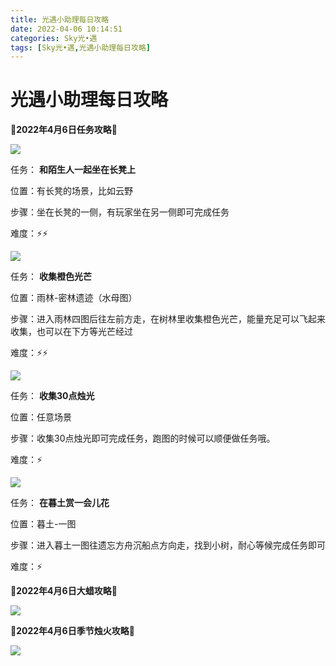 ```yaml
---
title: 光遇小助理每日攻略
date: 2022-04-06 10:14:51
categories: Sky光•遇
tags: [Sky光•遇,光遇小助理每日攻略]
---
```

# 光遇小助理每日攻略
**🌊2022年4月6日任务攻略🌊**

![](https://ok.166.net/reunionpub/ds/kol/20220406/001016-80duo6qbyw.png)

任务： **和陌生人一起坐在长凳上**

位置：有长凳的场景，比如云野

步骤：坐在长凳的一侧，有玩家坐在另一侧即可完成任务

难度：⚡⚡

![](https://ok.166.net/reunionpub/ds/kol/20220406/001048-cuypkn9lzr.png)

任务： **收集橙色光芒**

位置：雨林-密林遗迹（水母图）

步骤：进入雨林四图后往左前方走，在树林里收集橙色光芒，能量充足可以飞起来收集，也可以在下方等光芒经过

难度：⚡⚡

![](https://ok.166.net/reunionpub/ds/kol/20220406/001119-mvke1r74gp.png)

任务： **收集30点烛光**

位置：任意场景

步骤：收集30点烛光即可完成任务，跑图的时候可以顺便做任务哦。

难度：⚡

![](https://ok.166.net/reunionpub/ds/kol/20220406/001150-17ucdog5ky.png)

任务： **在暮土赏一会儿花**

位置：暮土-一图

步骤：进入暮土一图往遗忘方舟沉船点方向走，找到小树，耐心等候完成任务即可

难度：⚡

 **🌊2022年4月6日大蜡攻略🌊**

![](https://ok.166.net/reunionpub/ds/kol/20220406/001321-dcqby6t7ps.png)

 **🌊2022年4月6日季节烛火攻略🌊**

![](https://ok.166.net/reunionpub/ds/kol/20220406/001540-ki9b3a1y47.png)

  

